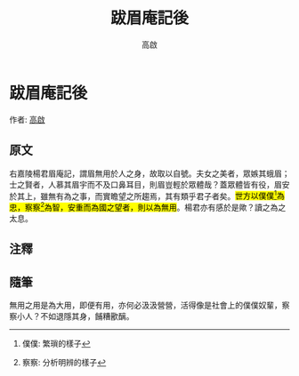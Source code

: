 ﻿---
title: '跋眉庵記後'
author: '高啟'
tags: ['小品文']
---

# 跋眉庵記後
作者: [高啟](https://zh.wikipedia.org/zh-tw/%E9%AB%98%E5%95%9F)

## 原文
右嘉陵楊君眉庵記，謂眉無用於人之身，故取以自號。夫女之美者，眾嫉其蛾眉；士之賢者，人慕其眉宇而不及口鼻耳目，則眉豈輕於眾體哉？蓋眾體皆有役，眉安於其上，雖無有為之事，而實瞻望之所趨焉，其有類乎君子者矣。<mark>世方以僕僕[^1]為忠，察察[^2]為智，安重而為國之望者，則以為無用</mark>。楊君亦有感於是歟？讀之為之太息。

## 注釋
[^1]: 僕僕: 繁瑣的樣子
[^2]: 察察: 分析明辨的樣子

## 隨筆
無用之用是為大用，即便有用，亦何必汲汲營營，活得像是社會上的僕僕奴輩，察察小人？不如退隱其身，餔糟歠醨。
